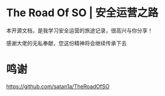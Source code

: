 # The Road Of SO | 安全运营之路

本开源文档，是我学习安全运营的旅途记录，很高兴与你分享！

感谢大佬的无私奉献，您这份精神将会继续传承下去

# 鸣谢
https://github.com/satan1a/TheRoadOfSO
